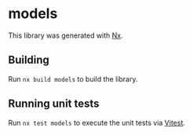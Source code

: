 # models

This library was generated with [Nx](https://nx.dev).

## Building

Run `nx build models` to build the library.

## Running unit tests

Run `nx test models` to execute the unit tests via [Vitest](https://vitest.dev/).
